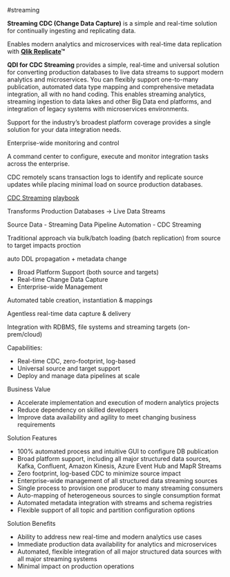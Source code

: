 #streaming

**Streaming CDC (Change Data Capture)** is a simple and real-time solution for continually ingesting and replicating data.

Enables modern analytics and microservices with real-time data replication with **[Qlik Replicate](./Qlik.Replicate.md)™**

**QDI for CDC Streaming** provides a simple, real-time and universal solution for converting production databases to live data streams to support modern analytics and microservices. You can flexibly support one-to-many publication, automated data type mapping and comprehensive metadata integration, all with no hand coding. This enables streaming analytics, streaming ingestion to data lakes and other Big Data end platforms, and integration of legacy systems with microservices environments.

Support for the industry’s broadest platform coverage provides a single solution for your data integration needs.

Enterprise-wide monitoring and control

A command center to configure, execute and monitor integration tasks across the enterprise.

CDC remotely scans transaction logs to identify and replicate source updates while placing minimal load on source production databases.

[CDC Streaming](https://playbook.qlik.com/?page_id=5603) [playbook](https://playbook.qlik.com/?page_id=5603)

Transforms Production Databases -> Live Data Streams

Source Data - Streaming Data Pipeline Automation - CDC Streaming

Traditional approach via bulk/batch loading (batch replication) from source to target impacts proction

auto DDL propagation + metadata change

- Broad Platform Support (both source and targets)
- Real-time Change Data Capture
- Enterprise-wide Management

Automated table creation, instantiation & mappings

Agentless real-time data capture & delivery

Integration with RDBMS, file systems and streaming targets (on-prem/cloud)

Capabilities:

- Real-time CDC, zero-footprint, log-based
- Universal source and target support
- Deploy and manage data pipelines at scale

Business Value

- Accelerate implementation and execution of modern analytics projects
- Reduce dependency on skilled developers
- Improve data availability and agility to meet changing business requirements

Solution Features

- 100% automated process and intuitive GUI to configure DB publication
- Broad platform support, including all major structured data sources, Kafka, Confluent, Amazon Kinesis, Azure Event Hub and MapR Streams
- Zero footprint, log-based CDC to minimize source impact
- Enterprise-wide management of all structured data streaming sources
- Single process to provision one producer to many streaming consumers
- Auto-mapping of heterogeneous sources to single consumption format
- Automated metadata integration with streams and schema registries
- Flexible support of all topic and partition configuration options

Solution Benefits

- Ability to address new real-time and modern analytics use cases
- Immediate production data availability for analytics and microservices
- Automated, flexible integration of all major structured data sources with all major streaming systems
- Minimal impact on production operations